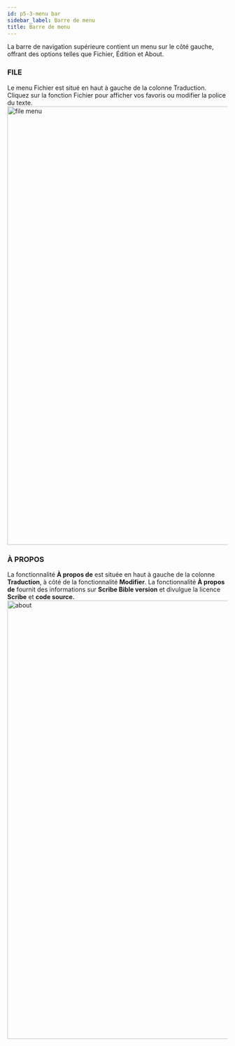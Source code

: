 ```yaml
---
id: p5-3-menu bar
sidebar_label: Barre de menu
title: Barre de menu
---
```


La barre de navigation supérieure contient un menu sur le côté gauche, offrant des options telles que Fichier, Édition et About.

### FILE ###

Le menu Fichier est situé en haut à gauche de la colonne Traduction. Cliquez sur la fonction Fichier pour afficher vos favoris ou modifier la police du texte.
<img src="/AutographaV2-1-0/filemenu.png"  width="1000px" alt="file menu" />


<!-- **EDIT** 

The **Edit** feature is located on the top left side of the **Translation column,** next to the **File** feature.
At the moment, **Scribe** only supports “S” editing or “Section Headings.”
- Click on the letter “S” on the screen to add a section heading.Show an example image that highlights the section heading

<img src="/assets/edit.png"  width="1000px" alt="notification" /> -->



### À PROPOS ###

La fonctionnalité **À propos de** est située en haut à gauche de la colonne **Traduction**, à côté de la fonctionnalité **Modifier**. La fonctionnalité **À propos de** fournit des informations sur **Scribe Bible version** et divulgue la licence **Scribe** et **code source.** <img src="/AutographaV2-1-0/about.png"  width="1000px" alt="about" />